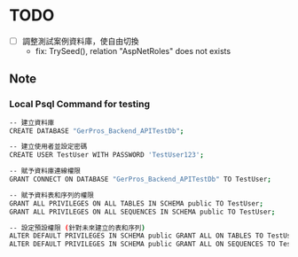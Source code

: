 ﻿# TODO

- [ ] 調整測試案例資料庫，使自由切換
    - fix: TrySeed(), relation "AspNetRoles" does not exists

## Note

### Local Psql Command for testing

```bash
-- 建立資料庫
CREATE DATABASE "GerPros_Backend_APITestDb";

-- 建立使用者並設定密碼
CREATE USER TestUser WITH PASSWORD 'TestUser123';

-- 賦予資料庫連線權限
GRANT CONNECT ON DATABASE "GerPros_Backend_APITestDb" TO TestUser;

-- 賦予資料表和序列的權限
GRANT ALL PRIVILEGES ON ALL TABLES IN SCHEMA public TO TestUser;
GRANT ALL PRIVILEGES ON ALL SEQUENCES IN SCHEMA public TO TestUser;

-- 設定預設權限 (針對未來建立的表和序列)
ALTER DEFAULT PRIVILEGES IN SCHEMA public GRANT ALL ON TABLES TO TestUser;
ALTER DEFAULT PRIVILEGES IN SCHEMA public GRANT ALL ON SEQUENCES TO TestUser;

```